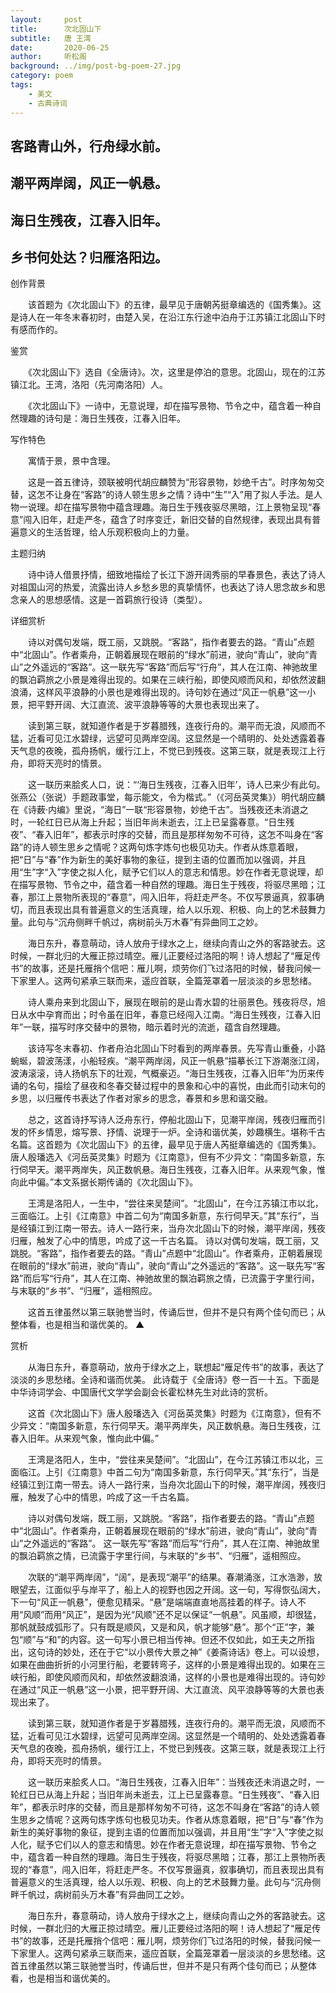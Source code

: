 ```yaml
---
layout:     post
title:      次北固山下
subtitle:   唐 王湾
date:       2020-06-25
author:     听松阁
background: ../img/post-bg-poem-27.jpg
category: poem
tags:
    - 美文
    - 古典诗词
---
```


## 客路青山外，行舟绿水前。

## 潮平两岸阔，风正一帆悬。

## 海日生残夜，江春入旧年。

## 乡书何处达？归雁洛阳边。



创作背景



　　该首题为《次北固山下》的五律，最早见于唐朝芮挺章编选的《国秀集》。这是诗人在一年冬末春初时，由楚入吴，在沿江东行途中泊舟于江苏镇江北固山下时有感而作的。



鉴赏



　　《次北固山下》选自《全唐诗》。次，这里是停泊的意思。北固山，现在的江苏镇江北。王湾，洛阳（先河南洛阳）人。



　　《次北固山下》一诗中，无意说理，却在描写景物、节令之中，蕴含着一种自然理趣的诗句是：海日生残夜，江春入旧年。



写作特色

　　寓情于景，景中含理。



　　这是一首五律诗，颈联被明代胡应麟赞为“形容景物，妙绝千古”。时序匆匆交替，这怎不让身在“客路”的诗人顿生思乡之情？诗中“生”“入”用了拟人手法。是人物一说理。却在描写景物中蕴含理趣。海日生于残夜驱尽黑暗，江上景物呈现“春意”闯入旧年，赶走严冬，蕴含了时序变迁，新旧交替的自然规律，表现出具有普遍意义的生活哲理，给人乐观积极向上的力量。



主题归纳

　　诗中诗人借景抒情，细致地描绘了长江下游开阔秀丽的早春景色，表达了诗人对祖国山河的热爱，流露出诗人乡愁乡思的真挚情怀，也表达了诗人思念故乡和思念亲人的思想感情。这是一首羁旅行役诗（类型）。



详细赏析

　　诗以对偶句发端，既工丽，又跳脱。“客路”，指作者要去的路。“青山”点题中“北固山”。作者乘舟，正朝着展现在眼前的“绿水”前进，驶向“青山”，驶向“青山”之外遥远的“客路”。这一联先写“客路”而后写“行舟”，其人在江南、神驰故里的飘泊羁旅之小景是难得出现的。如果在三峡行船，即使风顺而风和，却依然波翻浪涌，这样风平浪静的小景也是难得出现的。诗句妙在通过“风正一帆悬”这一小景，把平野开阔、大江直流、波平浪静等等的大景也表现出来了。



　　读到第三联，就知道作者是于岁暮腊残，连夜行舟的。潮平而无浪，风顺而不猛，近看可见江水碧绿，远望可见两岸空阔。这显然是一个晴明的、处处透露着春天气息的夜晚，孤舟扬帆，缓行江上，不觉已到残夜。这第三联，就是表现江上行舟，即将天亮时的情景。



　　这一联历来脍炙人口，说：“‘海日生残夜，江春入旧年’，诗人已来少有此句。张燕公（张说）手题政事堂，每示能文，令为楷式。”（《河岳英灵集》）明代胡应麟在《诗薮·内编》里说，“海日”一联“形容景物，妙绝千古”。当残夜还未消退之时，一轮红日已从海上升起；当旧年尚未逝去，江上已呈露春意。“日生残夜”、“春入旧年”，都表示时序的交替，而且是那样匆匆不可待，这怎不叫身在“客路”的诗人顿生思乡之情呢？这两句炼字炼句也极见功夫。作者从炼意着眼，把“日”与“春”作为新生的美好事物的象征，提到主语的位置而加以强调，并且用“生”字“入”字使之拟人化，赋予它们以人的意志和情思。妙在作者无意说理，却在描写景物、节令之中，蕴含着一种自然的理趣。海日生于残夜，将驱尽黑暗；江春，那江上景物所表现的“春意”，闯入旧年，将赶走严冬。不仅写景逼真，叙事确切，而且表现出具有普遍意义的生活真理，给人以乐观、积极、向上的艺术鼓舞力量。此句与“沉舟侧畔千帆过，病树前头万木春”有异曲同工之妙。



　　海日东升，春意萌动，诗人放舟于绿水之上，继续向青山之外的客路驶去。这时候，一群北归的大雁正掠过晴空。雁儿正要经过洛阳的啊！诗人想起了“雁足传书”的故事，还是托雁捎个信吧：雁儿啊，烦劳你们飞过洛阳的时候，替我问候一下家里人。这两句紧承三联而来，遥应首联，全篇笼罩着一层淡淡的乡思愁绪。



　　诗人乘舟来到北固山下，展现在眼前的是山青水碧的壮丽景色。残夜将尽，旭日从水中孕育而出；时令虽在旧年，春意已经闯入江南。“海日生残夜，江春入旧年”一联，描写时序交替中的景物，暗示着时光的流逝，蕴含自然理趣。



　　该诗写冬末春初、作者舟泊北固山下时看到的两岸春景。先写青山重叠，小路蜿蜒，碧波荡漾，小船轻疾。“潮平两岸阔，风正一帆悬”描摹长江下游潮涨江阔，波涛滚滚，诗人扬帆东下的壮观，气概豪迈。“海日生残夜，江春入旧年”为历来传诵的名句，描绘了昼夜和冬春交替过程中的景象和心中的喜悦，由此而引动末句的乡思，以归雁传书表达了作者对家乡的思念，春景和乡思和谐交融。



　　总之，这首诗抒写诗人泛舟东行，停船北固山下，见潮平岸阔，残夜归雁而引发的怀乡情思，熔写景、抒情、说理于一炉。全诗和谐优美，妙趣横生。堪称千古名篇。这首题为《次北固山下》的五律，最早见于唐人芮挺章编选的《国秀集》。唐人殷璠选入《河岳英灵集》时题为《江南意》，但有不少异文：“南国多新意，东行伺早天。潮平两岸失，风正数帆悬。海日生残夜，江春入旧年。从来观气象，惟向此中偏。”本文系据长期传诵的《次北固山下》。



　　王湾是洛阳人，一生中，“尝往来吴楚间”。“北固山”，在今江苏镇江市以北，三面临江。上引《江南意》中首二句为“南国多新意，东行伺早天。”其“东行”，当是经镇江到江南一带去。诗人一路行来，当舟次北固山下的时候，潮平岸阔，残夜归雁，触发了心中的情思，吟成了这一千古名篇。 诗以对偶句发端，既工丽，又跳脱。“客路”，指作者要去的路。“青山”点题中“北固山”。作者乘舟，正朝着展现在眼前的“绿水”前进，驶向“青山”，驶向“青山”之外遥远的“客路”。这一联先写“客路”而后写“行舟”，其人在江南、神驰故里的飘泊羁旅之情，已流露于字里行间，与末联的“乡书”、“归雁”，遥相照应。



　　这首五律虽然以第三联驰誉当时，传诵后世，但并不是只有两个佳句而已；从整体看，也是相当和谐优美的。 ▲







赏析



　　从海日东升，春意萌动，放舟于绿水之上，联想起“雁足传书”的故事，表达了淡淡的乡思愁绪。全诗和谐而优美。 此诗载于《全唐诗》卷一百一十五。下面是中华诗词学会、中国唐代文学学会副会长霍松林先生对此诗的赏析。



　　这首《次北固山下》唐人殷璠选入《河岳英灵集》时题为《江南意》，但有不少异文：“南国多新意，东行伺早天。潮平两岸失，风正数帆悬。海日生残夜，江春入旧年。从来观气象，惟向此中偏。”



　　王湾是洛阳人，生中，“尝往来吴楚间”。“北固山”，在今江苏镇江市以北，三面临江。上引《江南意》中首二句为“南国多新意，东行伺早天。”其“东行”，当是经镇江到江南一带去。诗人一路行来，当舟次北固山下的时候，潮平岸阔，残夜归雁，触发了心中的情思，吟成了这一千古名篇。



　　诗以对偶句发端，既工丽，又跳脱。“客路”，指作者要去的路。“青山”点题中“北固山”。作者乘舟，正朝着展现在眼前的“绿水”前进，驶向“青山”，驶向“青山”之外遥远的“客路”。 这一联先写“客路”而后写“行舟”，其人在江南、神驰故里的飘泊羁旅之情，已流露于字里行间，与末联的“乡书”、“归雁”，遥相照应。



　　次联的“潮平两岸阔”，“阔”，是表现“潮平”的结果。春潮涌涨，江水浩渺，放眼望去，江面似乎与岸平了，船上人的视野也因之开阔。这一句，写得恢弘阔大，下一句“风正一帆悬”，便愈见精采。“悬”是端端直直地高挂着的样子。诗人不用“风顺”而用“风正”，是因为光“风顺”还不足以保证“一帆悬”。风虽顺，却很猛，那帆就鼓成弧形了。只有既是顺风，又是和风，帆才能够“悬”。那个“正”字，兼包“顺”与“和”的内容。这一句写小景已相当传神。但还不仅如此，如王夫之所指出，这句诗的妙处，还在于它“以小景传大景之神”《姜斋诗话》卷上。可以设想，如果在曲曲折折的小河里行船，老要转弯子，这样的小景是难得出现的。如果在三峡行船，即使风顺而风和，却依然波翻浪涌，这样的小景也是难得出现的。诗句妙在通过“风正一帆悬”这一小景，把平野开阔、大江直流、风平浪静等等的大景也表现出来了。



　　读到第三联，就知道作者是于岁暮腊残，连夜行舟的。潮平而无浪，风顺而不猛，近看可见江水碧绿，远望可见两岸空阔。这显然是一个晴明的、处处透露着春天气息的夜晚，孤舟扬帆，缓行江上，不觉已到残夜。这第三联，就是表现江上行舟，即将天亮时的情景。



　　这一联历来脍炙人口。“海日生残夜，江春入旧年”：当残夜还未消退之时，一轮红日已从海上升起；当旧年尚未逝去，江上已呈露春意。“日生残夜”、“春入旧年”，都表示时序的交替，而且是那样匆匆不可待，这怎不叫身在“客路”的诗人顿生思乡之情呢？这两句炼字炼句也极见功夫。作者从炼意着眼，把“日”与“春”作为新生的美好事物的象征，提到主语的位置而加以强调，并且用“生”字“入”字使之拟人化，赋予它们以人的意志和情思。妙在作者无意说理，却在描写景物、节令之中，蕴含着一种自然的理趣。海日生于残夜，将驱尽黑暗；江春，那江上景物所表现的“春意”，闯入旧年，将赶走严冬。不仅写景逼真，叙事确切，而且表现出具有普遍意义的生活真理，给人以乐观、积极、向上的艺术鼓舞力量。此句与“沉舟侧畔千帆过，病树前头万木春”有异曲同工之妙。



　　海日东升，春意萌动，诗人放舟于绿水之上，继续向青山之外的客路驶去。这时候，一群北归的大雁正掠过晴空。雁儿正要经过洛阳的啊！诗人想起了“雁足传书”的故事，还是托雁捎个信吧：雁儿啊，烦劳你们飞过洛阳的时候，替我问候一下家里人。这两句紧承三联而来，遥应首联，全篇笼罩着一层淡淡的乡思愁绪。这首五律虽然以第三联驰誉当时，传诵后世，但并不是只有两个佳句而已；从整体看，也是相当和谐优美的。
